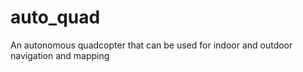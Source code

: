 # auto_quad
An autonomous quadcopter that can be used for indoor and outdoor navigation and mapping
